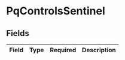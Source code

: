 # PqControlsSentinel


## Fields

| Field       | Type        | Required    | Description |
| ----------- | ----------- | ----------- | ----------- |